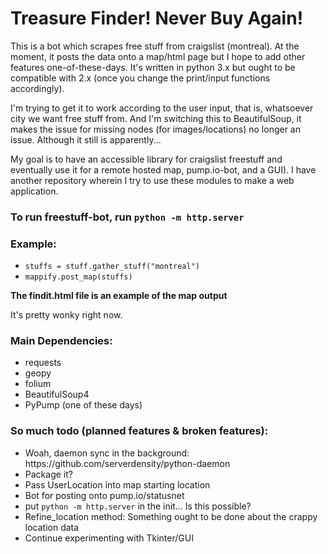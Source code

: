 # Treasure Finder! Never Buy Again!
This is a bot which scrapes free stuff from craigslist (montreal). At the moment, it posts the data onto a map/html page but I hope to add other features one-of-these-days. It's written in python 3.x but ought to be compatible with 2.x (once you change the print/input functions accordingly).

I'm trying to get it to work according to the user input, that is, whatsoever city we want free stuff from. And I'm switching this to BeautifulSoup, it makes the issue for missing nodes (for images/locations) no longer an issue. Although it still is apparently...

My goal is to have an accessible library for craigslist freestuff and eventually use it for a remote hosted map, pump.io-bot, and a GUI). I have another repository wherein I try to use these modules to make a web application.

### To run freestuff-bot, run <code>python -m http.server</code>
### Example:
* <code>stuffs = stuff.gather_stuff("montreal")</code>
* <code>mappify.post_map(stuffs)</code> 

<b>The findit.html file is an example of the map output</b>

It's pretty wonky right now.

### Main Dependencies:
<ul>
<li>requests</li>
<li>geopy</li>
<li>folium</li>
<li>BeautifulSoup4</li>
<li>PyPump (one of these days)</li>
</ul>

### So much todo (planned features & broken features):
<ul>
  <li>Woah, daemon sync in the background: https://github.com/serverdensity/python-daemon</li>
  <li>Package it?</li>
  <li>Pass UserLocation into map starting location</li>
  <li>Bot for posting onto pump.io/statusnet</li>
  <li>put <code>python -m http.server</code> in the init... Is this possible?</li>
  <li> Refine_location method: Something ought to be done about the crappy location data</li>
  <li>Continue experimenting with Tkinter/GUI</li>
</ul>

